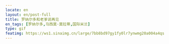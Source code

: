 ```yaml
---
locate: en
layout: en/post-full
title: 罗纳尔多和老爹说再见
en_tags: [罗纳尔多,马西莫·莫拉蒂,国际米兰]
type: gif
featimg: https://ws1.sinaimg.cn/large/7bb8bd97gy1fy0lr7ynwmg20a004a4qs.gif
---
```

